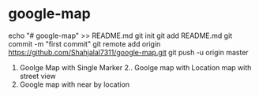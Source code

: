 # google-map

echo "# google-map" >> README.md
git init
git add README.md
git commit -m "first commit"
git remote add origin https://github.com/Shahjalal7311/google-map.git
git push -u origin master

1. Goolge Map with Single Marker
2.. Goolge map with Location map with street view
3. Google map with near by location 


